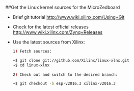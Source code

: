 ##Get the Linux kernel sources for the MicroZedboard

- Brief git tutorial
	http://www.wiki.xilinx.com/Using+Git

- Check for the latest official releases
    http://www.wiki.xilinx.com/Zynq+Releases
	
- Use the latest sources from Xilinx:
	
	```sh
    1) Fetch sources: 
	
    ~$ git clone git://github.com/Xilinx/linux-xlnx.git
    ~$ cd linux-xlnx
	            
    2) Check out and switch to the desired branch:

    ~$ git checkout -b esp-v2016.3 xilinx-v2016.3
	```
